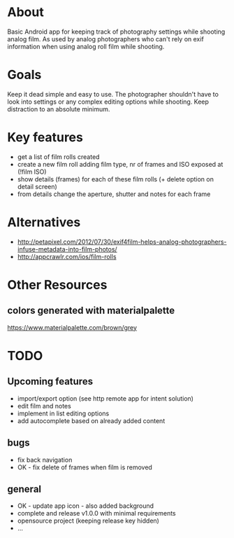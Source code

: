 
# About

Basic Android app for keeping track of photography settings while shooting analog film. As used by analog photographers who can't rely on exif information when using analog roll film while shooting.

# Goals

Keep it dead simple and easy to use. The photographer shouldn't have to look into settings or any complex editing options while shooting. Keep distraction to an absolute minimum. 

# Key features

* get a list of film rolls created
* create a new film roll adding film type, nr of frames and ISO exposed at (!film ISO)
* show details (frames) for each of these film rolls (+ delete option on detail screen)
* from details change the aperture, shutter and notes for each frame

# Alternatives

* http://petapixel.com/2012/07/30/exif4film-helps-analog-photographers-infuse-metadata-into-film-photos/
* http://appcrawlr.com/ios/film-rolls

# Other Resources

## colors generated with materialpalette

https://www.materialpalette.com/brown/grey

# TODO

## Upcoming features

* import/export option (see http remote app for intent solution)
* edit film and notes
* implement in list editing options
* add autocomplete based on already added content

## bugs

* fix back navigation
* OK - fix delete of frames when film is removed

## general

* OK - update app icon - also added background
* complete and release v1.0.0 with minimal requirements
* opensource project (keeping release key hidden)
* ...